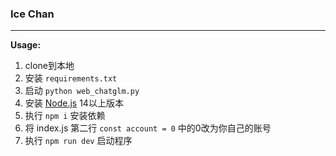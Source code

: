 ### Ice Chan

----

**Usage:**

1. clone到本地
2. 安装 `requirements.txt`
3. 启动 `python web_chatglm.py`
4. 安装 [Node.js](https://nodejs.org/) 14以上版本  
5. 执行 `npm i` 安装依赖
6. 将 index.js 第二行 `const account = 0` 中的0改为你自己的账号
7. 执行 `npm run dev` 启动程序
